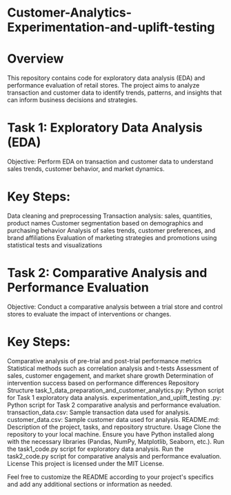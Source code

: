 # Customer-Analytics-Experimentation-and-uplift-testing
# Overview
This repository contains code for exploratory data analysis (EDA) and performance evaluation of retail stores. The project aims to analyze transaction and customer data to identify trends, patterns, and insights that can inform business decisions and strategies.

# Task 1: Exploratory Data Analysis (EDA)
Objective: Perform EDA on transaction and customer data to understand sales trends, customer behavior, and market dynamics.
# Key Steps:
Data cleaning and preprocessing
Transaction analysis: sales, quantities, product names
Customer segmentation based on demographics and purchasing behavior
Analysis of sales trends, customer preferences, and brand affiliations
Evaluation of marketing strategies and promotions using statistical tests and visualizations
# Task 2: Comparative Analysis and Performance Evaluation
Objective: Conduct a comparative analysis between a trial store and control stores to evaluate the impact of interventions or changes.
# Key Steps:
Comparative analysis of pre-trial and post-trial performance metrics
Statistical methods such as correlation analysis and t-tests
Assessment of sales, customer engagement, and market share growth
Determination of intervention success based on performance differences
Repository Structure
task_1_data_preparation_and_customer_analytics.py: Python script for Task 1 exploratory data analysis.
experimentation_and_uplift_testing .py: Python script for Task 2 comparative analysis and performance evaluation.
transaction_data.csv: Sample transaction data used for analysis.
customer_data.csv: Sample customer data used for analysis.
README.md: Description of the project, tasks, and repository structure.
Usage
Clone the repository to your local machine.
Ensure you have Python installed along with the necessary libraries (Pandas, NumPy, Matplotlib, Seaborn, etc.).
Run the task1_code.py script for exploratory data analysis.
Run the task2_code.py script for comparative analysis and performance evaluation.
License
This project is licensed under the MIT License.

Feel free to customize the README according to your project's specifics and add any additional sections or information as needed.
